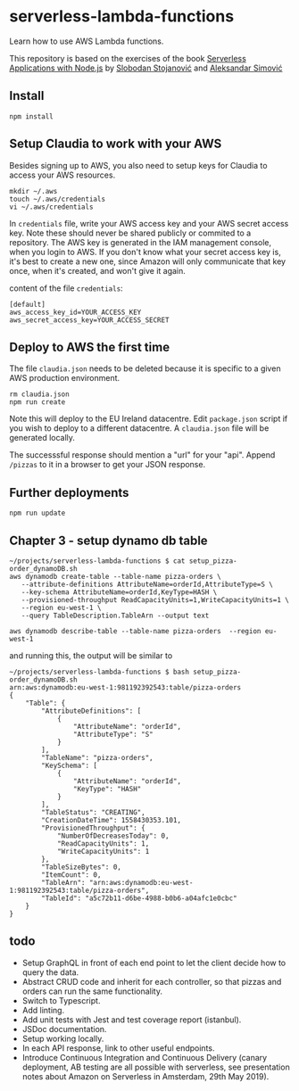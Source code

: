 # serverless-lambda-functions
Learn how to use AWS Lambda functions.

This repository is based on the exercises of the book [Serverless Applications with Node.js](https://www.manning.com/books/serverless-applications-with-node-js) by [Slobodan Stojanović](https://twitter.com/slobodan_?lang=en) and [Aleksandar Simović](https://twitter.com/simalexan?lang=en)

## Install
```
npm install
```

## Setup Claudia to work with your AWS
Besides signing up to AWS, you also need to setup keys for Claudia to access your AWS resources.

```
mkdir ~/.aws
touch ~/.aws/credentials
vi ~/.aws/credentials
```

In `credentials` file, write your AWS access key and your AWS secret access key. Note these should never be shared publicly or commited to a repository. The AWS key is generated in the IAM management console, when you login to AWS. If you don't know what your secret access key is, it's best to create a new one, since Amazon will only communicate that key once, when it's created, and won't give it again.

content of  the file `credentials`:
```
[default]
aws_access_key_id=YOUR_ACCESS_KEY
aws_secret_access_key=YOUR_ACCESS_SECRET
```

## Deploy to AWS the first time
The file `claudia.json` needs to be deleted because it is specific to a given AWS production environment.

```
rm claudia.json
npm run create
```

Note this will deploy to the EU Ireland datacentre. Edit `package.json` script if you wish to deploy to a different datacentre. A `claudia.json` file will be generated locally.

The successsful response should mention a "url" for your "api". Append `/pizzas` to it in a browser to get your JSON response.

## Further deployments
```
npm run update
```

## Chapter 3 - setup dynamo db table


```
~/projects/serverless-lambda-functions $ cat setup_pizza-order_dynamoDB.sh
aws dynamodb create-table --table-name pizza-orders \
   --attribute-definitions AttributeName=orderId,AttributeType=S \
   --key-schema AttributeName=orderId,KeyType=HASH \
   --provisioned-throughput ReadCapacityUnits=1,WriteCapacityUnits=1 \
   --region eu-west-1 \
   --query TableDescription.TableArn --output text

aws dynamodb describe-table --table-name pizza-orders  --region eu-west-1
```

and running this, the output will be similar to
```
~/projects/serverless-lambda-functions $ bash setup_pizza-order_dynamoDB.sh
arn:aws:dynamodb:eu-west-1:981192392543:table/pizza-orders
{
    "Table": {
        "AttributeDefinitions": [
            {
                "AttributeName": "orderId",
                "AttributeType": "S"
            }
        ],
        "TableName": "pizza-orders",
        "KeySchema": [
            {
                "AttributeName": "orderId",
                "KeyType": "HASH"
            }
        ],
        "TableStatus": "CREATING",
        "CreationDateTime": 1558430353.101,
        "ProvisionedThroughput": {
            "NumberOfDecreasesToday": 0,
            "ReadCapacityUnits": 1,
            "WriteCapacityUnits": 1
        },
        "TableSizeBytes": 0,
        "ItemCount": 0,
        "TableArn": "arn:aws:dynamodb:eu-west-1:981192392543:table/pizza-orders",
        "TableId": "a5c72b11-d6be-4988-b0b6-a04afc1e0cbc"
    }
}
```

## todo
- Setup GraphQL in front of each end point to let the client decide how to query the data.
- Abstract CRUD code and inherit for each controller, so that pizzas and orders can run the same functionality.
- Switch to Typescript.
- Add linting.
- Add unit tests with Jest and test coverage report (istanbul).
- JSDoc documentation.
- Setup working locally.
- In each API response, link to other useful endpoints.
- Introduce Continuous Integration and Continuous Delivery (canary deployment, AB testing are all possible with serverless, see presentation notes about Amazon on Serverless in Amsterdam, 29th May 2019).
